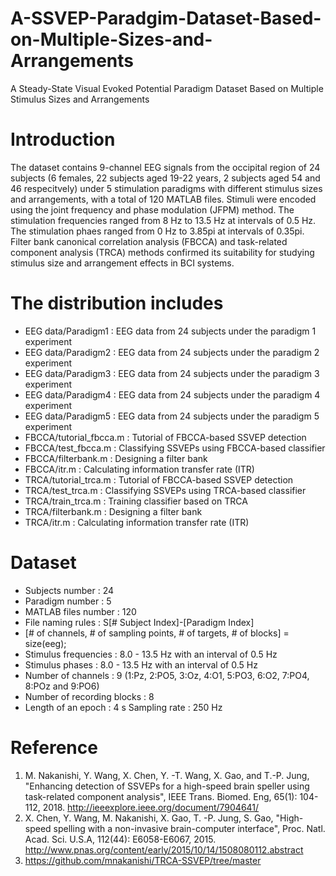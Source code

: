 # A-SSVEP-Paradgim-Dataset-Based-on-Multiple-Sizes-and-Arrangements
A Steady-State Visual Evoked Potential Paradigm Dataset Based on Multiple Stimulus Sizes and Arrangements
# Introduction
The dataset contains 9-channel EEG signals from the occipital region of 24 subjects (6 females, 22 subjects aged 19-22 years, 2 subjects aged 54 and 46 respecitvely) under 5 stimulation paradigms with different stimulus sizes and arrangements, with a total of 120 MATLAB files. Stimuli were encoded using the joint frequency and phase modulation (JFPM) method. The stimulation frequencies ranged from 8 Hz to 13.5 Hz at intervals of 0.5 Hz. The stimulation phaes ranged from 0 Hz to 3.85pi at intervals of 0.35pi. 
Filter bank canonical correlation analysis (FBCCA) and task-related component analysis (TRCA) methods confirmed its suitability for studying stimulus size and arrangement effects in BCI systems.
# The distribution includes
* EEG data/Paradigm1 : EEG data from 24 subjects under the paradigm 1 experiment  
* EEG data/Paradigm2 : EEG data from 24 subjects under the paradigm 2 experiment
* EEG data/Paradigm3 : EEG data from 24 subjects under the paradigm 3 experiment
* EEG data/Paradigm4 : EEG data from 24 subjects under the paradigm 4 experiment
* EEG data/Paradigm5 : EEG data from 24 subjects under the paradigm 5 experiment
* FBCCA/tutorial_fbcca.m : Tutorial of FBCCA-based SSVEP detection
* FBCCA/test_fbcca.m : Classifying SSVEPs using FBCCA-based classifier
* FBCCA/filterbank.m : Designing a filter bank
* FBCCA/itr.m : Calculating information transfer rate (ITR)
* TRCA/tutorial_trca.m : Tutorial of FBCCA-based SSVEP detection
* TRCA/test_trca.m : Classifying SSVEPs using TRCA-based classifier
* TRCA/train_trca.m : Training classifier based on TRCA
* TRCA/filterbank.m : Designing a filter bank
* TRCA/itr.m : Calculating information transfer rate (ITR)

# Dataset
* Subjects number : 24
* Paradigm number : 5
* MATLAB files number : 120
* File naming rules : S[# Subject Index]-[Paradigm Index]
* [# of channels, # of sampling points, # of targets,  # of blocks] = size(eeg);
* Stimulus frequencies : 8.0 - 13.5 Hz with an interval of 0.5 Hz
* Stimulus phases : 8.0 - 13.5 Hz with an interval of 0.5 Hz
* Number of channels : 9 (1:Pz, 2:PO5, 3:Oz, 4:O1, 5:PO3, 6:O2, 7:PO4, 8:POz and 9:PO6)
* Number of recording blocks : 8
* Length of an epoch : 4 s
Sampling rate : 250 Hz
# Reference
1. M. Nakanishi, Y. Wang, X. Chen, Y. -T. Wang, X. Gao, and T.-P. Jung, "Enhancing detection of SSVEPs for a high-speed brain speller using task-related component analysis", IEEE Trans. Biomed. Eng, 65(1): 104-112, 2018. http://ieeexplore.ieee.org/document/7904641/
2. X. Chen, Y. Wang, M. Nakanishi, X. Gao, T. -P. Jung, S. Gao, "High-speed spelling with a non-invasive brain-computer interface", Proc. Natl. Acad. Sci. U.S.A, 112(44): E6058-E6067, 2015. http://www.pnas.org/content/early/2015/10/14/1508080112.abstract
3. https://github.com/mnakanishi/TRCA-SSVEP/tree/master
